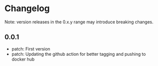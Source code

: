 # Changelog
Note: version releases in the 0.x.y range may introduce breaking changes.

## 0.0.1

- patch: First version
- patch: Updating the github action for better tagging and pushing to docker hub

